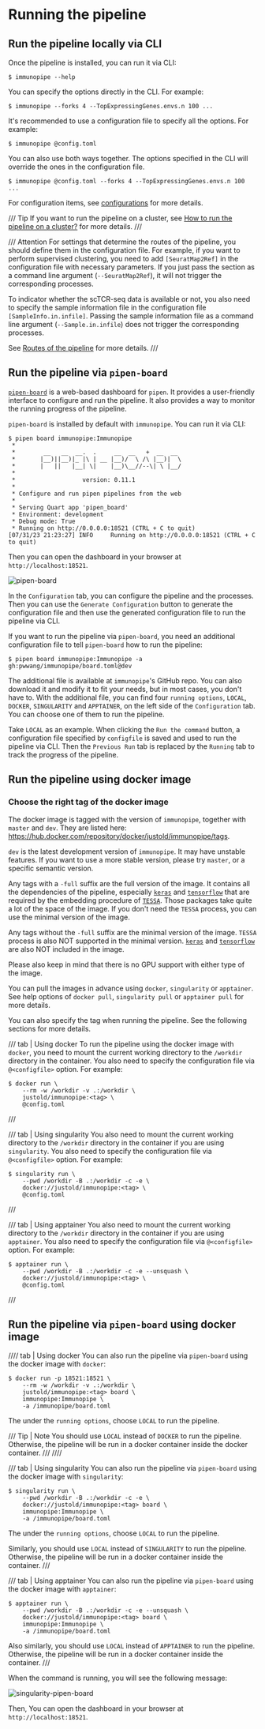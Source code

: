 # Running the pipeline

## Run the pipeline locally via CLI

Once the pipeline is installed, you can run it via CLI:

```shell
$ immunopipe --help
```

You can specify the options directly in the CLI. For example:

```shell
$ immunopipe --forks 4 --TopExpressingGenes.envs.n 100 ...
```

It's recommended to use a configuration file to specify all the options. For example:

```shell
$ immunopipe @config.toml
```

You can also use both ways together. The options specified in the CLI will override the ones in the configuration file.

```shell
$ immunopipe @config.toml --forks 4 --TopExpressingGenes.envs.n 100 ...
```

For configuration items, see [configurations](./configurations.md) for more details.

/// Tip
If you want to run the pipeline on a cluster, see [How to run the pipeline on a cluster?](./faq.md#how-to-run-the-pipeline-on-a-cluster) for more details.
///

/// Attention
For settings that determine the routes of the pipeline, you should define them in the configuration file. For example, if you want to perform supervised clustering, you need to add `[SeuratMap2Ref]` in the configuration file with necessary parameters. If you just pass the section as a command line argument (`--SeuratMap2Ref`), it will not trigger the corresponding processes.

To indicator whether the scTCR-seq data is available or not, you also need to specify the sample information file in the configuration file `[SampleInfo.in.infile]`. Passing the sample information file as a command line argument (`--Sample.in.infile`) does not trigger the corresponding processes.

See [Routes of the pipeline](./introduction.md#routes-of-the-pipeline) for more details.
///

## Run the pipeline via `pipen-board`

[`pipen-board`](https://github.com/pwwang/pipen-board) is a web-based dashboard for `pipen`. It provides a user-friendly interface to configure and run the pipeline. It also provides a way to monitor the running progress of the pipeline.

`pipen-board` is installed by default with `immunopipe`. You can run it via CLI:

```shell
$ pipen board immunopipe:Immunopipe
 *
 *        __   __  __.  .     __  __   +  __  __
 *       |__)||__)|_ |\ | __ |__)/  \ /\ |__)|  \
 *       |   ||   |__| \|    |__)\__//--\| \ |__/
 *
 *                   version: 0.11.1
 *
 * Configure and run pipen pipelines from the web
 *
 * Serving Quart app 'pipen_board'
 * Environment: development
 * Debug mode: True
 * Running on http://0.0.0.0:18521 (CTRL + C to quit)
[07/31/23 21:23:27] INFO     Running on http://0.0.0.0:18521 (CTRL + C to quit)
```

Then you can open the dashboard in your browser at `http://localhost:18521`.

![pipen-board](pipen-board.gif)

In the `Configuration` tab, you can configure the pipeline and the processes. Then you can use the `Generate Configuration` button to generate the configuration file and then use the generated configuration file to run the pipeline via CLI.

If you want to run the pipeline via `pipen-board`, you need an additional configuration file to tell `pipen-board` how to run the pipeline:

```shell
$ pipen board immunopipe:Immunopipe -a gh:pwwang/immunopipe/board.toml@dev
```

The additional file is available at `immunopipe`'s GitHub repo. You can also download it and modify it to fit your needs, but in most cases, you don't have to. With the additional file, you can find four `running options`, `LOCAL`, `DOCKER`, `SINGULARITY` and `APPTAINER`, on the left side of the `Configuration` tab. You can choose one of them to run the pipeline.

Take `LOCAL` as an example. When clicking the `Run the command` button, a configuration file specified by `configfile` is saved and used to run the pipeline via CLI. Then the `Previous Run` tab is replaced by the `Running` tab to track the progress of the pipeline.

## Run the pipeline using docker image

### Choose the right tag of the docker image

The docker image is tagged with the version of `immunopipe`, together with `master` and `dev`. They are listed here: <https://hub.docker.com/repository/docker/justold/immunopipe/tags>.

`dev` is the latest development version of `immunopipe`. It may have unstable features. If you want to use a more stable version, please try `master`, or a specific semantic version.

Any tags with a `-full` suffix are the full version of the image. It contains all the dependencies of the pipeline, especially [`keras`](https://pypi.org/project/keras/) and [`tensorflow`](https://pypi.org/project/tensorflow/) that are required by the embedding procedure of [`TESSA`](processes/TESSA.md). Those packages take quite a lot of the space of the image. If you don't need the `TESSA` process, you can use the minimal version of the image.

Any tags without the `-full` suffix are the minimal version of the image. `TESSA` process is also NOT supported in the minimal version. [`keras`](https://pypi.org/project/keras/) and [`tensorflow`](https://pypi.org/project/tensorflow/) are also NOT included in the image.

Please also keep in mind that there is no GPU support with either type of the image.

You can pull the images in advance using `docker`, `singularity` or `apptainer`. See help options of `docker pull`, `singularity pull` or `apptainer pull` for more details.

You can also specify the tag when running the pipeline. See the following sections for more details.

/// tab | Using docker
To run the pipeline using the docker image with `docker`, you need to mount the current working directory to the `/workdir` directory in the container. You also need to specify the configuration file via `@<configfile>` option. For example:

```shell
$ docker run \
    --rm -w /workdir -v .:/workdir \
    justold/immunopipe:<tag> \
    @config.toml
```
///

/// tab | Using singularity
You also need to mount the current working directory to the `/workdir` directory in the container if you are using `singularity`. You also need to specify the configuration file via `@<configfile>` option. For example:

```shell
$ singularity run \
    --pwd /workdir -B .:/workdir -c -e \
    docker://justold/immunopipe:<tag> \
    @config.toml
```
///

/// tab | Using apptainer
You also need to mount the current working directory to the `/workdir` directory in the container if you are using `apptainer`. You also need to specify the configuration file via `@<configfile>` option. For example:

```shell
$ apptainer run \
    --pwd /workdir -B .:/workdir -c -e --unsquash \
    docker://justold/immunopipe:<tag> \
    @config.toml
```
///

## Run the pipeline via `pipen-board` using docker image

//// tab | Using docker
You can also run the pipeline via `pipen-board` using the docker image with `docker`:

```shell
$ docker run -p 18521:18521 \
    --rm -w /workdir -v .:/workdir \
    justold/immunopipe:<tag> board \
    immunopipe:Immunopipe \
    -a /immunopipe/board.toml
```

The under the `running options`, choose `LOCAL` to run the pipeline.

/// Tip | Note
You should use `LOCAL` instead of `DOCKER` to run the pipeline. Otherwise, the pipeline will be run in a docker container inside the docker container.
///
////

/// tab | Using singularity
You can also run the pipeline via `pipen-board` using the docker image with `singularity`:

```shell
$ singularity run \
    --pwd /workdir -B .:/workdir -c -e \
    docker://justold/immunopipe:<tag> board \
    immunopipe:Immunopipe \
    -a /immunopipe/board.toml
```

The under the `running options`, choose `LOCAL` to run the pipeline.

Similarly, you should use `LOCAL` instead of `SINGULARITY` to run the pipeline. Otherwise, the pipeline will be run in a docker container inside the container.
///

/// tab | Using apptainer
You can also run the pipeline via `pipen-board` using the docker image with `apptainer`:

```shell
$ apptainer run \
    --pwd /workdir -B .:/workdir -c -e --unsquash \
    docker://justold/immunopipe:<tag> board \
    immunopipe:Immunopipe \
    -a /immunopipe/board.toml
```

Also similarly, you should use `LOCAL` instead of `APPTAINER` to run the pipeline. Otherwise, the pipeline will be run in a docker container inside the container.
///

When the command is running, you will see the following message:

![singularity-pipen-board](singularity-pipen-board.png)

Then, You can open the dashboard in your browser at `http://localhost:18521`.

